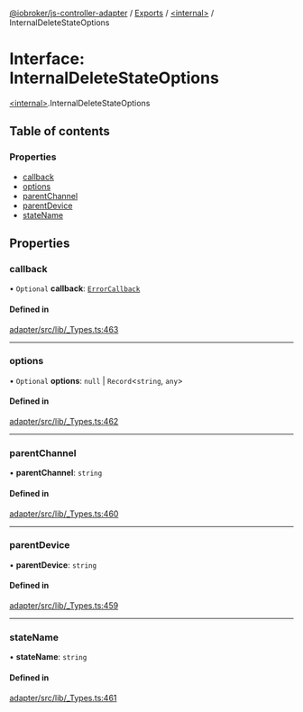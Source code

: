 [@iobroker/js-controller-adapter](../README.md) / [Exports](../modules.md) / [\<internal\>](../modules/internal_.md) / InternalDeleteStateOptions

# Interface: InternalDeleteStateOptions

[\<internal\>](../modules/internal_.md).InternalDeleteStateOptions

## Table of contents

### Properties

- [callback](internal_.InternalDeleteStateOptions.md#callback)
- [options](internal_.InternalDeleteStateOptions.md#options)
- [parentChannel](internal_.InternalDeleteStateOptions.md#parentchannel)
- [parentDevice](internal_.InternalDeleteStateOptions.md#parentdevice)
- [stateName](internal_.InternalDeleteStateOptions.md#statename)

## Properties

### callback

• `Optional` **callback**: [`ErrorCallback`](../modules/internal_.md#errorcallback)

#### Defined in

[adapter/src/lib/_Types.ts:463](https://github.com/ioBroker/ioBroker.js-controller/blob/d68ed299/packages/adapter/src/lib/_Types.ts#L463)

___

### options

• `Optional` **options**: ``null`` \| `Record`\<`string`, `any`\>

#### Defined in

[adapter/src/lib/_Types.ts:462](https://github.com/ioBroker/ioBroker.js-controller/blob/d68ed299/packages/adapter/src/lib/_Types.ts#L462)

___

### parentChannel

• **parentChannel**: `string`

#### Defined in

[adapter/src/lib/_Types.ts:460](https://github.com/ioBroker/ioBroker.js-controller/blob/d68ed299/packages/adapter/src/lib/_Types.ts#L460)

___

### parentDevice

• **parentDevice**: `string`

#### Defined in

[adapter/src/lib/_Types.ts:459](https://github.com/ioBroker/ioBroker.js-controller/blob/d68ed299/packages/adapter/src/lib/_Types.ts#L459)

___

### stateName

• **stateName**: `string`

#### Defined in

[adapter/src/lib/_Types.ts:461](https://github.com/ioBroker/ioBroker.js-controller/blob/d68ed299/packages/adapter/src/lib/_Types.ts#L461)
